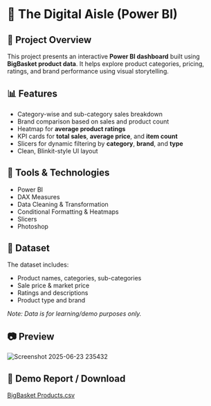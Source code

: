 
# 🛒 The Digital Aisle (Power BI)

## 📌 Project Overview

This project presents an interactive **Power BI dashboard** built using **BigBasket product data**. It helps explore product categories, pricing, ratings, and brand performance using visual storytelling.

## 📊 Features

* Category-wise and sub-category sales breakdown
* Brand comparison based on sales and product count
* Heatmap for **average product ratings**
* KPI cards for **total sales**, **average price**, and **item count**
* Slicers for dynamic filtering by **category**, **brand**, and **type**
* Clean, Blinkit-style UI layout

## 🧰 Tools & Technologies

* Power BI
* DAX Measures
* Data Cleaning & Transformation
* Conditional Formatting & Heatmaps
* Slicers
* Photoshop

## 📁 Dataset

The dataset includes:

* Product names, categories, sub-categories
* Sale price & market price
* Ratings and descriptions
* Product type and brand

*Note: Data is for learning/demo purposes only.*

## 📷 Preview

![Screenshot 2025-06-23 235432](https://github.com/user-attachments/assets/df9490ea-e52b-45df-8aeb-ff7d5b22692e)


## 🔗 Demo Report / Download

[BigBasket Products.csv](https://github.com/user-attachments/files/20870427/BigBasket.Products.csv)


